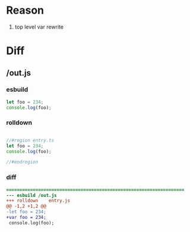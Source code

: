 # Reason
1. top level var rewrite
# Diff
## /out.js
### esbuild
```js
let foo = 234;
console.log(foo);
```
### rolldown
```js

//#region entry.ts
let foo = 234;
console.log(foo);

//#endregion
```
### diff
```diff
===================================================================
--- esbuild	/out.js
+++ rolldown	entry.js
@@ -1,2 +1,2 @@
-let foo = 234;
+var foo = 234;
 console.log(foo);

```
